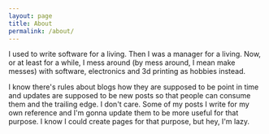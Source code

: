 ```yaml
---
layout: page
title: About
permalink: /about/
---
```


I used to write software for a living. Then I was a manager for a living.
Now, or at least for a while, I mess around (by mess around, I mean make
messes) with software, electronics and 3d printing as hobbies instead.

I know there's rules about blogs how they are supposed to be point in time
and updates are supposed to be new posts so that people can consume them and
the trailing edge. I don't care. Some of my posts I write for my own reference
and I'm gonna update them to be more useful for that purpose. I know I could
create pages for that purpose, but hey, I'm lazy.
